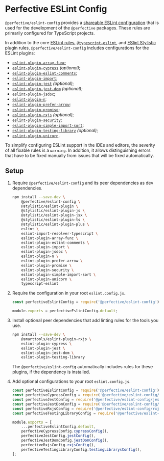 # Perfective ESLint Config

`@perfective/eslint-config` provides
a [shareable ESLint configuration](https://eslint.org/docs/latest/developer-guide/shareable-configs)
that is used for the development of the `@perfective` packages.
These rules are primarily configured for TypeScript projects.

In addition to the core [ESLint rules](https://eslint.org/docs/latest/rules/),
[`@typescript-eslint`](https://typescript-eslint.io/rules/),
and [ESlint Stylistic](https://eslint.style) plugin rules,
`@perfective/eslint-config` includes configurations for the ESLint plugins:

- [`eslint-plugin-array-func`](https://github.com/freaktechnik/eslint-plugin-array-func);
- [`eslint-plugin-cypress`](https://github.com/cypress-io/eslint-plugin-cypress) _(optional)_;
- [`eslint-plugin-eslint-comments`](https://mysticatea.github.io/eslint-plugin-eslint-comments/);
- [`eslint-plugin-import`](https://github.com/import-js/eslint-plugin-import);
- [`eslint-plugin-jest`](https://github.com/jest-community/eslint-plugin-jest) _(optional)_;
- [`eslint-plugin-jest-dom`](https://github.com/testing-library/eslint-plugin-jest-dom) _(optional)_;
- [`eslint-plugin-jsdoc`](https://github.com/gajus/eslint-plugin-jsdoc);
- [`eslint-plugin-n`](https://github.com/eslint-community/eslint-plugin-n);
- [`eslint-plugin-prefer-arrow`](https://github.com/TristonJ/eslint-plugin-prefer-arrow);
- [`eslint-plugin-promise`](https://github.com/eslint-community/eslint-plugin-promise);
- [`eslint-plugin-rxjs`](https://github.com/cartant/eslint-plugin-rxjs) _(optional)_;
- [`eslint-plugin-security`](https://github.com/eslint-community/eslint-plugin-security);
- [`eslint-plugin-simple-import-sort`](https://github.com/lydell/eslint-plugin-simple-import-sort);
- [`eslint-plugin-testing-library`](https://github.com/testing-library/eslint-plugin-testing-library) _(optional)_;
- [`eslint-plugin-unicorn`](https://github.com/sindresorhus/eslint-plugin-unicorn).

To simplify configuring ESLint support in the IDEs and editors,
the severity of all fixable rules is a `warning`.
In addition, it allows distinguishing errors that have to be fixed manually
from issues that will be fixed automatically.

## Setup

1. Require `@perfective/eslint-config` and its peer dependencies as dev dependencies.

    ```bash
    npm install --save-dev \
        @perfective/eslint-config \
        @stylistic/eslint-plugin \
        @stylistic/eslint-plugin-js \
        @stylistic/eslint-plugin-jsx \
        @stylistic/eslint-plugin-ts \
        @stylistic/eslint-plugin-plus \
        eslint \
        eslint-import-resolver-typescript \
        eslint-plugin-array-func \
        eslint-plugin-eslint-comments \
        eslint-plugin-import \
        eslint-plugin-jsdoc \
        eslint-plugin-n \
        eslint-plugin-prefer-arrow \
        eslint-plugin-promise \
        eslint-plugin-security \
        eslint-plugin-simple-import-sort \
        eslint-plugin-unicorn \
        typescript-eslint
    ```

2. Require the configuration in your root `eslint.config.js`.

    ```javascript
    const perfectiveEslintConfig = require('@perfective/eslint-config');

    module.exports = perfectiveEslintConfig.default;
    ```

3. Install optional peer dependencies that add linting rules for the tools you use.

    ```bash
    npm install --save-dev \
        @smarttools/eslint-plugin-rxjs \
        eslint-plugin-cypress \
        eslint-plugin-jest \
        eslint-plugin-jest-dom \
        eslint-plugin-testing-library
    ```

    The `@perfective/eslint-config` automatically includes rules for these plugins,
    if the dependency is installed.

4. Add optional configurations to your root `eslint.config.js`.

    ```javascript
    const perfectiveEslintConfig = require('@perfective/eslint-config');
    const perfectiveCypressConfig = require('@perfective/eslint-config/cypress');
    const perfectiveJestConfig = require('@perfective/eslint-config/jest');
    const perfectiveJestDomConfig = require('@perfective/eslint-config/jest-dom');
    const perfectiveRxjsConfig = require('@perfective/eslint-config/rxjs');
    const perfectiveTestingLibraryConfig = require('@perfective/eslint-config/testing-library');

    module.exports = [
        ...perfectiveEslintConfig.default,
        perfectiveCypressConfig.cypressConfig(),
        perfectiveJestConfig.jestConfig(),
        perfectiveJestDomConfig.jestDomConfig(),
        perfectiveRxjsConfig.rxjsConfig(),
        perfectiveTestingLibraryConfig.testingLibrarysConfig(),
    ];
    ```
